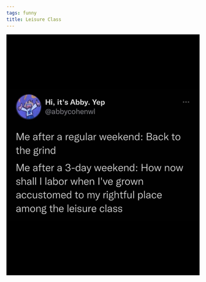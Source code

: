```yaml
---
tags: funny
title: Leisure Class
---
```


![leisureclass.jpg](https://raw.githubusercontent.com/muneer78/muneer78.github.io/master/images/leisureclass.jpg)
